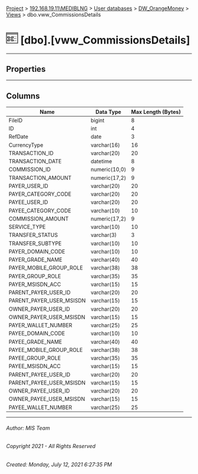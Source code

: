 #### 

[Project](../../../../index.md) > [192.168.19.11\\MEDIBLNG](../../../index.md) > [User databases](../../index.md) > [DW_OrangeMoney](../index.md) > [Views](Views.md) > dbo.vww_CommissionsDetails

# ![Views](../../../../Images/View32.png) [dbo].[vww_CommissionsDetails]

---

## <a name="#properties"></a>Properties



---

## <a name="#columns"></a>Columns

| Name | Data Type | Max Length (Bytes) |
|---|---|---|
| FileID | bigint | 8 |
| ID | int | 4 |
| RefDate | date | 3 |
| CurrencyType | varchar(16) | 16 |
| TRANSACTION_ID | varchar(20) | 20 |
| TRANSACTION_DATE | datetime | 8 |
| COMMISSION_ID | numeric(10,0) | 9 |
| TRANSACTION_AMOUNT | numeric(17,2) | 9 |
| PAYER_USER_ID | varchar(20) | 20 |
| PAYER_CATEGORY_CODE | varchar(20) | 20 |
| PAYEE_USER_ID | varchar(20) | 20 |
| PAYEE_CATEGORY_CODE | varchar(10) | 10 |
| COMMISSION_AMOUNT | numeric(17,2) | 9 |
| SERVICE_TYPE | varchar(10) | 10 |
| TRANSFER_STATUS | varchar(3) | 3 |
| TRANSFER_SUBTYPE | varchar(10) | 10 |
| PAYER_DOMAIN_CODE | varchar(10) | 10 |
| PAYER_GRADE_NAME | varchar(40) | 40 |
| PAYER_MOBILE_GROUP_ROLE | varchar(38) | 38 |
| PAYER_GROUP_ROLE | varchar(35) | 35 |
| PAYER_MSISDN_ACC | varchar(15) | 15 |
| PARENT_PAYER_USER_ID | varchar(20) | 20 |
| PARENT_PAYER_USER_MSISDN | varchar(15) | 15 |
| OWNER_PAYER_USER_ID | varchar(20) | 20 |
| OWNER_PAYER_USER_MSISDN | varchar(15) | 15 |
| PAYER_WALLET_NUMBER | varchar(25) | 25 |
| PAYEE_DOMAIN_CODE | varchar(10) | 10 |
| PAYEE_GRADE_NAME | varchar(40) | 40 |
| PAYEE_MOBILE_GROUP_ROLE | varchar(38) | 38 |
| PAYEE_GROUP_ROLE | varchar(35) | 35 |
| PAYEE_MSISDN_ACC | varchar(15) | 15 |
| PARENT_PAYEE_USER_ID | varchar(20) | 20 |
| PARENT_PAYEE_USER_MSISDN | varchar(15) | 15 |
| OWNER_PAYEE_USER_ID | varchar(20) | 20 |
| OWNER_PAYEE_USER_MSISDN | varchar(15) | 15 |
| PAYEE_WALLET_NUMBER | varchar(25) | 25 |


---

###### Author:  MIS Team

###### Copyright 2021 - All Rights Reserved

###### Created: Monday, July 12, 2021 6:27:35 PM

